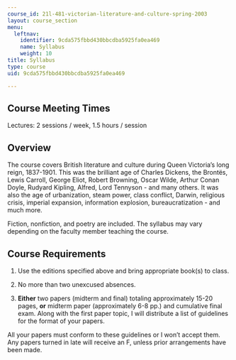 ```yaml
---
course_id: 21l-481-victorian-literature-and-culture-spring-2003
layout: course_section
menu:
  leftnav:
    identifier: 9cda575fbbd430bbcdba5925fa0ea469
    name: Syllabus
    weight: 10
title: Syllabus
type: course
uid: 9cda575fbbd430bbcdba5925fa0ea469

---
```


Course Meeting Times
--------------------

Lectures: 2 sessions / week, 1.5 hours / session

Overview
--------

The course covers British literature and culture during Queen Victoria’s long reign, 1837-1901. This was the brilliant age of Charles Dickens, the Brontës, Lewis Carroll, George Eliot, Robert Browning, Oscar Wilde, Arthur Conan Doyle, Rudyard Kipling, Alfred, Lord Tennyson - and many others. It was also the age of urbanization, steam power, class conflict, Darwin, religious crisis, imperial expansion, information explosion, bureaucratization - and much more.

Fiction, nonfiction, and poetry are included. The syllabus may vary depending on the faculty member teaching the course.

Course Requirements
-------------------

1.  Use the editions specified above and bring appropriate book(s) to class.  
    
2.  No more than two unexcused absences.  
    
3.  **Either** two papers (midterm and final) totaling approximately 15-20 pages, **or** midterm paper (approximately 6-8 pp.) and cumulative final exam. Along with the first paper topic, I will distribute a list of guidelines for the format of your papers.

All your papers must conform to these guidelines or I won’t accept them. Any papers turned in late will receive an F, unless prior arrangements have been made.